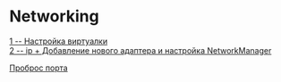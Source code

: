 # Networking

[1 -- Настройка виртуалки](/1_intro.md)  
[2 -- ip + Добавление нового адаптера и настройка NetworkManager](/2_adding_new_adapter.md)

[Проброс порта](/ProbrosPorta.md)
